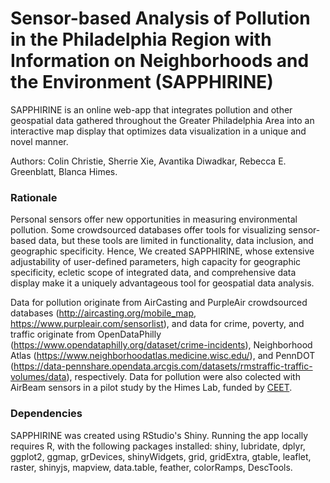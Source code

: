 # Sensor-based Analysis of Pollution in the Philadelphia Region with Information on Neighborhoods and the Environment (SAPPHIRINE)
SAPPHIRINE is an online web-app that integrates pollution and other geospatial data gathered throughout the Greater Philadelphia Area into an interactive map display that optimizes data visualization in a unique and novel manner. 

Authors: Colin Christie, Sherrie Xie, Avantika Diwadkar, Rebecca E. Greenblatt, Blanca Himes.

### Rationale
Personal sensors offer new opportunities in measuring environmental pollution. Some crowdsourced databases offer tools for visualizing sensor-based data, but these tools are limited in functionality, data inclusion, and geographic specificity. Hence, We created SAPPHIRINE, whose extensive adjustability of user-defined parameters, high capacity for geographic specificity, ecletic scope of integrated data, and comprehensive data display make it a uniquely advantageous tool for geospatial data analysis.

Data for pollution originate from AirCasting and PurpleAir crowdsourced databases (http://aircasting.org/mobile_map, https://www.purpleair.com/sensorlist), and data for crime, poverty, and traffic originate from OpenDataPhilly (https://www.opendataphilly.org/dataset/crime-incidents), Neighborhood Atlas (https://www.neighborhoodatlas.medicine.wisc.edu/), and PennDOT (https://data-pennshare.opendata.arcgis.com/datasets/rmstraffic-traffic-volumes/data), respectively. Data for pollution were also colected with AirBeam sensors in a pilot study by the Himes Lab, funded by [CEET](http://ceet.upenn.edu/).

### Dependencies
SAPPHIRINE was created using RStudio's Shiny. Running the app locally requires R, with the following packages installed: shiny, lubridate, dplyr, ggplot2, ggmap, grDevices, shinyWidgets, grid, gridExtra, gtable, leaflet, raster, shinyjs, mapview, data.table, feather, colorRamps, DescTools.

